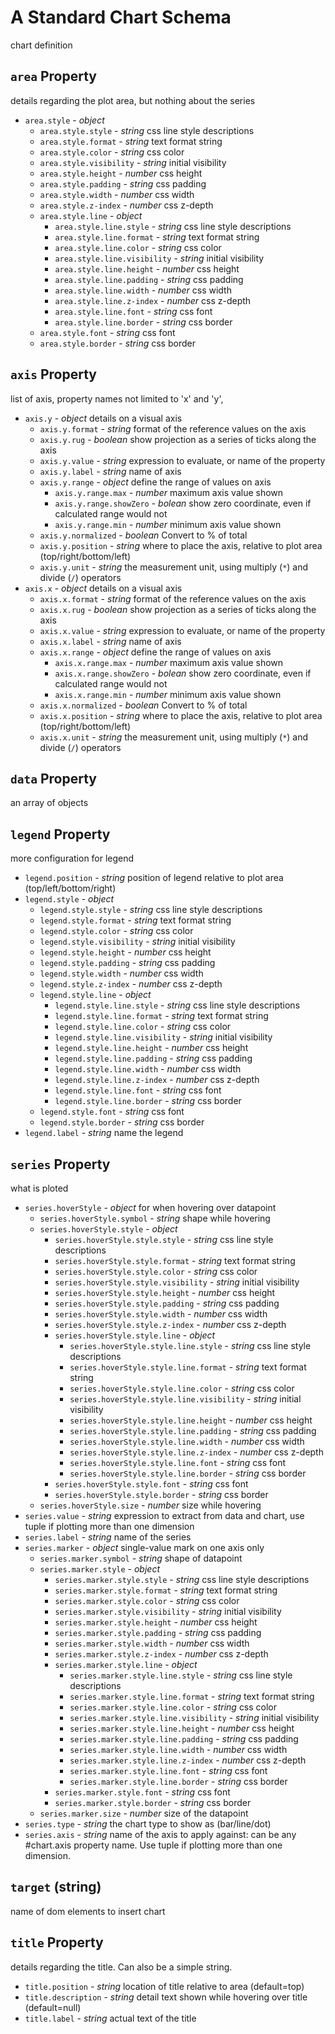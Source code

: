 # A Standard Chart Schema
chart definition

## `area` Property
details regarding the plot area, but nothing about the series

  * `area.style` - *object*
    * `area.style.style` - *string* css line style descriptions
    * `area.style.format` - *string* text format string
    * `area.style.color` - *string* css color
    * `area.style.visibility` - *string* initial visibility
    * `area.style.height` - *number* css height
    * `area.style.padding` - *string* css padding
    * `area.style.width` - *number* css width
    * `area.style.z-index` - *number* css z-depth
    * `area.style.line` - *object*
      * `area.style.line.style` - *string* css line style descriptions
      * `area.style.line.format` - *string* text format string
      * `area.style.line.color` - *string* css color
      * `area.style.line.visibility` - *string* initial visibility
      * `area.style.line.height` - *number* css height
      * `area.style.line.padding` - *string* css padding
      * `area.style.line.width` - *number* css width
      * `area.style.line.z-index` - *number* css z-depth
      * `area.style.line.font` - *string* css font
      * `area.style.line.border` - *string* css border
    * `area.style.font` - *string* css font
    * `area.style.border` - *string* css border
## `axis` Property
list of axis, property names not limited to 'x' and 'y', 

  * `axis.y` - *object* details on a visual axis
    * `axis.y.format` - *string* format of the reference values on the axis
    * `axis.y.rug` - *boolean* show projection as a series of ticks along the axis
    * `axis.y.value` - *string* expression to evaluate, or name of the property
    * `axis.y.label` - *string* name of axis
    * `axis.y.range` - *object* define the range of values on axis
      * `axis.y.range.max` - *number* maximum axis value shown
      * `axis.y.range.showZero` - *bolean* show zero coordinate, even if calculated range would not
      * `axis.y.range.min` - *number* minimum axis value shown
    * `axis.y.normalized` - *boolean* Convert to % of total
    * `axis.y.position` - *string* where to place the axis, relative to plot area (top/right/bottom/left)
    * `axis.y.unit` - *string* the measurement unit, using multiply (`*`) and divide (`/`) operators
  * `axis.x` - *object* details on a visual axis
    * `axis.x.format` - *string* format of the reference values on the axis
    * `axis.x.rug` - *boolean* show projection as a series of ticks along the axis
    * `axis.x.value` - *string* expression to evaluate, or name of the property
    * `axis.x.label` - *string* name of axis
    * `axis.x.range` - *object* define the range of values on axis
      * `axis.x.range.max` - *number* maximum axis value shown
      * `axis.x.range.showZero` - *bolean* show zero coordinate, even if calculated range would not
      * `axis.x.range.min` - *number* minimum axis value shown
    * `axis.x.normalized` - *boolean* Convert to % of total
    * `axis.x.position` - *string* where to place the axis, relative to plot area (top/right/bottom/left)
    * `axis.x.unit` - *string* the measurement unit, using multiply (`*`) and divide (`/`) operators
## `data` Property
an array of objects

## `legend` Property
more configuration for legend

  * `legend.position` - *string* position of legend relative to plot area (top/left/bottom/right)
  * `legend.style` - *object*
    * `legend.style.style` - *string* css line style descriptions
    * `legend.style.format` - *string* text format string
    * `legend.style.color` - *string* css color
    * `legend.style.visibility` - *string* initial visibility
    * `legend.style.height` - *number* css height
    * `legend.style.padding` - *string* css padding
    * `legend.style.width` - *number* css width
    * `legend.style.z-index` - *number* css z-depth
    * `legend.style.line` - *object*
      * `legend.style.line.style` - *string* css line style descriptions
      * `legend.style.line.format` - *string* text format string
      * `legend.style.line.color` - *string* css color
      * `legend.style.line.visibility` - *string* initial visibility
      * `legend.style.line.height` - *number* css height
      * `legend.style.line.padding` - *string* css padding
      * `legend.style.line.width` - *number* css width
      * `legend.style.line.z-index` - *number* css z-depth
      * `legend.style.line.font` - *string* css font
      * `legend.style.line.border` - *string* css border
    * `legend.style.font` - *string* css font
    * `legend.style.border` - *string* css border
  * `legend.label` - *string* name the legend
## `series` Property
what is ploted 

  * `series.hoverStyle` - *object* for when hovering over datapoint
    * `series.hoverStyle.symbol` - *string* shape while hovering
    * `series.hoverStyle.style` - *object*
      * `series.hoverStyle.style.style` - *string* css line style descriptions
      * `series.hoverStyle.style.format` - *string* text format string
      * `series.hoverStyle.style.color` - *string* css color
      * `series.hoverStyle.style.visibility` - *string* initial visibility
      * `series.hoverStyle.style.height` - *number* css height
      * `series.hoverStyle.style.padding` - *string* css padding
      * `series.hoverStyle.style.width` - *number* css width
      * `series.hoverStyle.style.z-index` - *number* css z-depth
      * `series.hoverStyle.style.line` - *object*
        * `series.hoverStyle.style.line.style` - *string* css line style descriptions
        * `series.hoverStyle.style.line.format` - *string* text format string
        * `series.hoverStyle.style.line.color` - *string* css color
        * `series.hoverStyle.style.line.visibility` - *string* initial visibility
        * `series.hoverStyle.style.line.height` - *number* css height
        * `series.hoverStyle.style.line.padding` - *string* css padding
        * `series.hoverStyle.style.line.width` - *number* css width
        * `series.hoverStyle.style.line.z-index` - *number* css z-depth
        * `series.hoverStyle.style.line.font` - *string* css font
        * `series.hoverStyle.style.line.border` - *string* css border
      * `series.hoverStyle.style.font` - *string* css font
      * `series.hoverStyle.style.border` - *string* css border
    * `series.hoverStyle.size` - *number* size while hovering
  * `series.value` - *string* expression to extract from data and chart, use tuple if plotting more than one dimension
  * `series.label` - *string* name of the series
  * `series.marker` - *object* single-value mark on one axis only
    * `series.marker.symbol` - *string* shape of datapoint
    * `series.marker.style` - *object*
      * `series.marker.style.style` - *string* css line style descriptions
      * `series.marker.style.format` - *string* text format string
      * `series.marker.style.color` - *string* css color
      * `series.marker.style.visibility` - *string* initial visibility
      * `series.marker.style.height` - *number* css height
      * `series.marker.style.padding` - *string* css padding
      * `series.marker.style.width` - *number* css width
      * `series.marker.style.z-index` - *number* css z-depth
      * `series.marker.style.line` - *object*
        * `series.marker.style.line.style` - *string* css line style descriptions
        * `series.marker.style.line.format` - *string* text format string
        * `series.marker.style.line.color` - *string* css color
        * `series.marker.style.line.visibility` - *string* initial visibility
        * `series.marker.style.line.height` - *number* css height
        * `series.marker.style.line.padding` - *string* css padding
        * `series.marker.style.line.width` - *number* css width
        * `series.marker.style.line.z-index` - *number* css z-depth
        * `series.marker.style.line.font` - *string* css font
        * `series.marker.style.line.border` - *string* css border
      * `series.marker.style.font` - *string* css font
      * `series.marker.style.border` - *string* css border
    * `series.marker.size` - *number* size of the datapoint
  * `series.type` - *string* the chart type to show as (bar/line/dot)
  * `series.axis` - *string* name of the axis to apply against: can be any #chart.axis property name.  Use tuple if plotting more than one dimension.
## `target` (string)
name of dom elements to insert chart
## `title` Property
details regarding the title.  Can also be a simple string.

  * `title.position` - *string* location of title relative to area (default=top)
  * `title.description` - *string* detail text shown while hovering over title (default=null)
  * `title.label` - *string* actual text of the title
